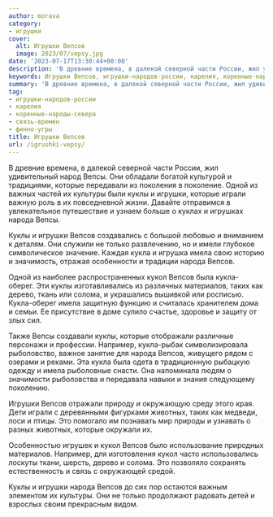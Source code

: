 ```yaml
---
author: morava
category:
- игрушки
cover:
  alt: Игрушки Вепсов
  image: 2023/07/vepsy.jpg
date: '2023-07-17T13:30:44+00:00'
description: 'В древние времена, в далекой северной части России, жил удивительный народ Вепсы. Они обладали богатой культурой и традициями, которые передавали из...'
keywords: Игрушки Вепсов, игрушки-народов-россии, карелия, коренные-народы-севера, связь-времен, финно-угры, вепсов, куклы, кукла, которые, игрушки, народа, вепсы, имела, кукол, одной, культуры, играли, только, оберег, материалов
summary: 'В древние времена, в далекой северной части России, жил удивительный народ Вепсы. Они обладали богатой культурой и традициями, которые передавали из...'
tag:
- игрушки-народов-россии
- карелия
- коренные-народы-севера
- связь-времен
- финно-угры
title: Игрушки Вепсов
url: /igrushki-vepsy/
---
```


В древние времена, в далекой северной части России, жил удивительный народ Вепсы. Они обладали богатой культурой и традициями, которые передавали из поколения в поколение. Одной из важных частей их культуры были куклы и игрушки, которые играли важную роль в их повседневной жизни. Давайте отправимся в увлекательное путешествие и узнаем больше о куклах и игрушках народа Вепсы.

Куклы и игрушки Вепсов создавались с большой любовью и вниманием к деталям. Они служили не только развлечению, но и имели глубокое символическое значение. Каждая кукла и игрушка имела свою историю и значимость, отражая особенности и традиции народа Вепсов.

Одной из наиболее распространенных кукол Вепсов была кукла-оберег. Эти куклы изготавливались из различных материалов, таких как дерево, ткань или солома, и украшались вышивкой или росписью. Кукла-оберег имела защитную функцию и считалась хранителем дома и семьи. Ее присутствие в доме сулило счастье, здоровье и защиту от злых сил.

Также Вепсы создавали куклы, которые отображали различные персонажи и профессии. Например, кукла-рыбак символизировала рыболовство, важное занятие для народа Вепсов, живущего рядом с озерами и реками. Эта кукла была одета в традиционную рыбацкую одежду и имела рыболовные снасти. Она напоминала людям о значимости рыболовства и передавала навыки и знания следующему поколению.

Игрушки Вепсов отражали природу и окружающую среду этого края. Дети играли с деревянными фигурками животных, таких как медведи, лоси и птицы. Это помогало им познавать мир природы и узнавать о разных животных, которые окружали их.

Особенностью игрушек и кукол Вепсов было использование природных материалов. Например, для изготовления кукол часто использовались лоскуты ткани, шерсть, дерево и солома. Это позволяло сохранять естественность и связь с окружающей средой.

Куклы и игрушки народа Вепсов до сих пор остаются важным элементом их культуры. Они не только продолжают радовать детей и взрослых своим прекрасным видом.